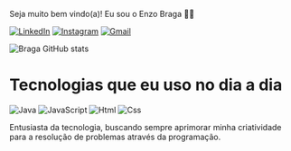 Seja muito bem vindo(a)! Eu sou o Enzo Braga 👋🏻

[![LinkedIn](https://img.shields.io/badge/LinkedIn-0077B5?style=for-the-badge&logo=linkedin&logoColor=white)](https://www.linkedin.com/in/enzo-braga/)
[![Instagram](https://img.shields.io/badge/Instagram-E4405F?style=for-the-badge&logo=instagram&logoColor=white)](https://https://www.instagram.com/enzo_vbr)
[![Gmail](https://img.shields.io/badge/Gmail-D14836?style=for-the-badge&logo=gmail&logoColor=white)](mailto:enzovasoncelosbraga@gmail.com)

![Braga GitHub stats](https://github-readme-stats.vercel.app/api?username=devbragas&show_icons=true&theme=gotham)

Tecnologias que eu uso no dia a dia
=

![Java](https://img.shields.io/badge/Java-ED8B00?style=for-the-badge&logo=openjdk&logoColor=white)
![JavaScript](https://img.shields.io/badge/JavaScript-323330?style=for-the-badge&logo=javascript&logoColor=F7DF1E)
![Html](https://img.shields.io/badge/HTML-239120?style=for-the-badge&logo=html5&logoColor=white)
![Css](https://img.shields.io/badge/CSS-239120?&style=for-the-badge&logo=css3&logoColor=white)

Entusiasta da tecnologia, buscando sempre aprimorar minha criatividade para a resolução de problemas através da programação.




